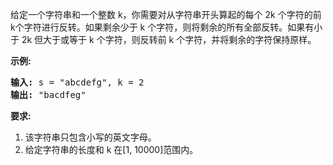 <html>
 <body>
  <p>
   给定一个字符串和一个整数 k，你需要对从字符串开头算起的每个 2k 个字符的前k个字符进行反转。如果剩余少于 k 个字符，则将剩余的所有全部反转。如果有小于 2k 但大于或等于 k 个字符，则反转前 k 个字符，并将剩余的字符保持原样。
  </p>
  <p>
   <strong>
    示例:
   </strong>
  </p>
  <pre>
<strong>输入:</strong> s = "abcdefg", k = 2
<strong>输出:</strong> "bacdfeg"
</pre>
  <p>
   <strong>
    要求:
   </strong>
  </p>
  <ol>
   <li>
    该字符串只包含小写的英文字母。
   </li>
   <li>
    给定字符串的长度和 k 在[1, 10000]范围内。
   </li>
  </ol>
 </body>
</html>